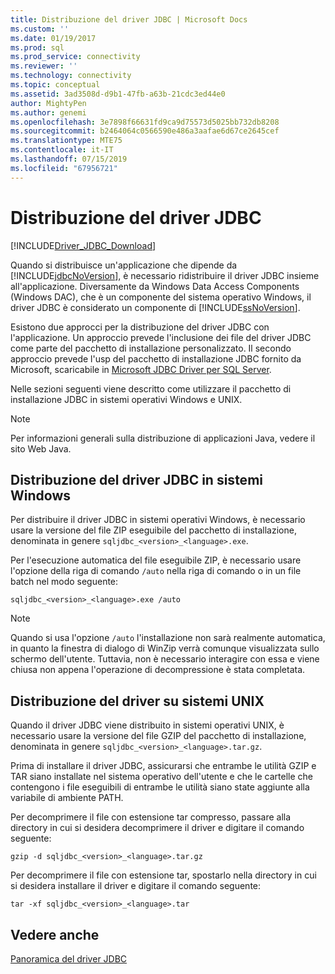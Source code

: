 ```yaml
---
title: Distribuzione del driver JDBC | Microsoft Docs
ms.custom: ''
ms.date: 01/19/2017
ms.prod: sql
ms.prod_service: connectivity
ms.reviewer: ''
ms.technology: connectivity
ms.topic: conceptual
ms.assetid: 3ad3508d-d9b1-47fb-a63b-21cdc3ed44e0
author: MightyPen
ms.author: genemi
ms.openlocfilehash: 3e7898f66631fd9ca9d75573d5025bb732db8208
ms.sourcegitcommit: b2464064c0566590e486a3aafae6d67ce2645cef
ms.translationtype: MTE75
ms.contentlocale: it-IT
ms.lasthandoff: 07/15/2019
ms.locfileid: "67956721"
---
```

# <a name="deploying-the-jdbc-driver"></a>Distribuzione del driver JDBC
[!INCLUDE[Driver_JDBC_Download](../../includes/driver_jdbc_download.md)]

  Quando si distribuisce un'applicazione che dipende da [!INCLUDE[jdbcNoVersion](../../includes/jdbcnoversion_md.md)], è necessario ridistribuire il driver JDBC insieme all'applicazione. Diversamente da Windows Data Access Components (Windows DAC), che è un componente del sistema operativo Windows, il driver JDBC è considerato un componente di [!INCLUDE[ssNoVersion](../../includes/ssnoversion-md.md)].  
  
 Esistono due approcci per la distribuzione del driver JDBC con l'applicazione. Un approccio prevede l'inclusione dei file del driver JDBC come parte del pacchetto di installazione personalizzato. Il secondo approccio prevede l'usp del pacchetto di installazione JDBC fornito da Microsoft, scaricabile in [Microsoft JDBC Driver per SQL Server](https://go.microsoft.com/fwlink/?LinkId=70166).  
  
 Nelle sezioni seguenti viene descritto come utilizzare il pacchetto di installazione JDBC in sistemi operativi Windows e UNIX.  
  
> [!NOTE]  
>  Per informazioni generali sulla distribuzione di applicazioni Java, vedere il sito Web Java.  
  
## <a name="deploying-the-jdbc-driver-on-windows-systems"></a>Distribuzione del driver JDBC in sistemi Windows  
 Per distribuire il driver JDBC in sistemi operativi Windows, è necessario usare la versione del file ZIP eseguibile del pacchetto di installazione, denominata in genere `sqljdbc_<version>_<language>.exe`.  
  
 Per l'esecuzione automatica del file eseguibile ZIP, è necessario usare l'opzione della riga di comando `/auto` nella riga di comando o in un file batch nel modo seguente:  
  
 `sqljdbc_<version>_<language>.exe /auto`  
  
> [!NOTE]  
>  Quando si usa l'opzione `/auto` l'installazione non sarà realmente automatica, in quanto la finestra di dialogo di WinZip verrà comunque visualizzata sullo schermo dell'utente. Tuttavia, non è necessario interagire con essa e viene chiusa non appena l'operazione di decompressione è stata completata.  
  
## <a name="deploying-the-driver-on-unix-systems"></a>Distribuzione del driver su sistemi UNIX  
 Quando il driver JDBC viene distribuito in sistemi operativi UNIX, è necessario usare la versione del file GZIP del pacchetto di installazione, denominata in genere `sqljdbc_<version>_<language>.tar.gz`.  
  
 Prima di installare il driver JDBC, assicurarsi che entrambe le utilità GZIP e TAR siano installate nel sistema operativo dell'utente e che le cartelle che contengono i file eseguibili di entrambe le utilità siano state aggiunte alla variabile di ambiente PATH.  
  
 Per decomprimere il file con estensione tar compresso, passare alla directory in cui si desidera decomprimere il driver e digitare il comando seguente:  
  
 `gzip -d sqljdbc_<version>_<language>.tar.gz`  
  
 Per decomprimere il file con estensione tar, spostarlo nella directory in cui si desidera installare il driver e digitare il comando seguente:  
  
 `tar -xf sqljdbc_<version>_<language>.tar`  
  
## <a name="see-also"></a>Vedere anche  
 [Panoramica del driver JDBC](../../connect/jdbc/overview-of-the-jdbc-driver.md)  
  
  
